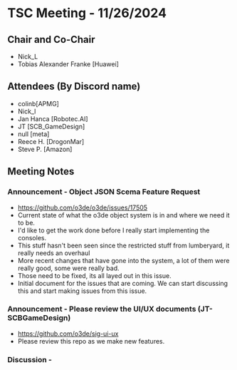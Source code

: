 # TSC Meeting - 11/26/2024

## Chair and Co-Chair
* Nick_L
* Tobias Alexander Franke [Huawei]

## Attendees (By Discord name)
* colinb[APMG]
* Nick_l
* Jan Hanca [Robotec.AI]
* JT [SCB_GameDesign]
* null [meta]
* Reece H. [DrogonMar]
* Steve P. [Amazon]

## Meeting Notes

### Announcement - Object JSON Scema Feature Request
* https://github.com/o3de/o3de/issues/17505
* Current state of what the o3de object system is in and where we need it to be.
* I'd like to get the work done before I really start implementing the consoles.
* This stuff hasn't been seen since the restricted stuff from lumberyard, it really needs an overhaul
* More recent changes that have gone into the system, a lot of them were really good, some were really bad.
* Those need to be fixed, its all layed out in this issue.
* Initial document for the issues that are coming.  We can start discussing this and start making issues from this issue.

### Announcement - Please review the UI/UX documents (JT-SCBGameDesign)
* https://github.com/o3de/sig-ui-ux
* Please review this repo as we make new features.

### Discussion - 

